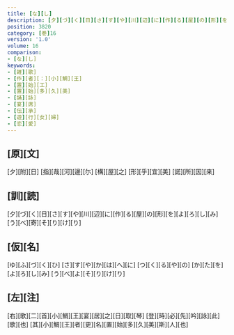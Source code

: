 ```yaml
---
title: [な][し]
description: [夕][づ][く][日][さ][す][や][川][辺][に][作][る][屋][の][形][を][よ][ろ][し][み][う][べ][寄][そ][り][け][り]
position: 3820
category: [巻]16
version: '1.0'
volume: 16
comparison:
- [な][し]
keywords:
- [雑][歌]
- [作][者][：][小][鯛][王]
- [置][始][工]
- [置][始][多][久][美]
- [誦][詠]
- [宴][席]
- [伝][承]
- [遊][行][女][婦]
- [恋][愛]
---
```


## [原][文]

[夕][附][日] [指][哉][河][邊][尓] [構][屋][之] [形][乎][宜][美] [諾][所][因][来]

## [訓][読]

[夕][づ][く][日][さ][す][や][川][辺][に][作][る][屋][の][形][を][よ][ろ][し][み][う][べ][寄][そ][り][け][り]

## [仮][名]

[ゆ][ふ][づ][く][ひ] [さ][す][や][か][は][へ][に] [つ][く][る][や][の] [か][た][を][よ][ろ][し][み] [う][べ][よ][そ][り][け][り]

## [左][注]

[右][歌][二][首][小][鯛][王][宴][居][之][日][取][琴] [登][時][必][先][吟][詠][此][歌][也] [其][小][鯛][王][者][更][名][置][始][多][久][美][斯][人][也]
